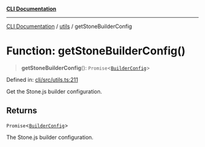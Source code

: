 [**CLI Documentation**](../../README.md)

***

[CLI Documentation](../../README.md) / [utils](../README.md) / getStoneBuilderConfig

# Function: getStoneBuilderConfig()

> **getStoneBuilderConfig**(): `Promise`\<[`BuilderConfig`](../../options/BuilderConfig/interfaces/BuilderConfig.md)\>

Defined in: [cli/src/utils.ts:211](https://github.com/stonemjs/cli/blob/a8ddb59abbd77ddb2870c689c0c7e80297d24c5a/src/utils.ts#L211)

Get the Stone.js builder configuration.

## Returns

`Promise`\<[`BuilderConfig`](../../options/BuilderConfig/interfaces/BuilderConfig.md)\>

The Stone.js builder configuration.
